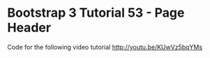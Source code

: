 Bootstrap 3 Tutorial 53 - Page Header
=====================================

Code for the following video tutorial http://youtu.be/KUwVz5bqYMs
